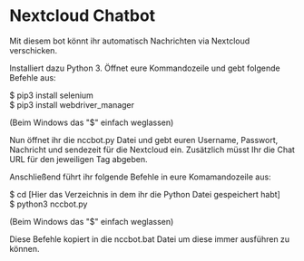 # Nextcloud Chatbot
Mit diesem bot könnt ihr automatisch Nachrichten via Nextcloud verschicken.

Installiert dazu Python 3.
Öffnet eure Kommandozeile und gebt folgende Befehle aus:

$ pip3 install selenium <br>
$ pip3 install webdriver_manager<br>

(Beim Windows das "$" einfach weglassen)

Nun öffnet ihr die nccbot.py Datei und gebt euren Username, Passwort, Nachricht und sendezeit für die Nextcloud ein.
Zusätzlich müsst Ihr die Chat URL für den jeweiligen Tag abgeben.

Anschließend führt ihr folgende Befehle in eure Komamandozeile aus:

$ cd [Hier das Verzeichnis in dem ihr die Python Datei gespeichert habt] <br>
$ python3 nccbot.py

(Beim Windows das "$" einfach weglassen)

Diese Befehle kopiert in die nccbot.bat Datei um diese immer ausführen zu können.
